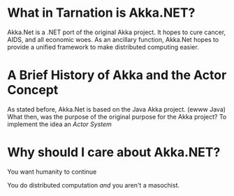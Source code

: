 # What in Tarnation is Akka.NET?
Akka.Net is a .NET port of the original Akka project. It hopes to cure cancer, AIDS, and all economic woes.
As an ancillary function, Akka.Net hopes to provide a unified framework to make distributed computing easier.

# A Brief History of Akka and the Actor Concept
As stated before, Akka.Net is based on the Java Akka project. (ewww Java)
What then, was the purpose of the original purpose for the Akka project? To implement the idea an _Actor System_

# Why should I care about Akka.NET?
You want humanity to continue

You do distributed computation _and_ you aren't a masochist.
